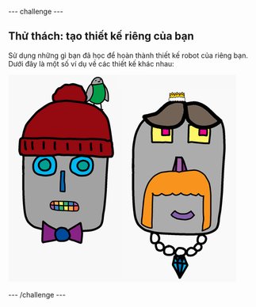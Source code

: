 --- challenge ---

## Thử thách: tạo thiết kế riêng của bạn

Sử dụng những gì bạn đã học để hoàn thành thiết kế robot của riêng bạn. Dưới đây là một số ví dụ về các thiết kế khác nhau:

![ảnh chụp màn hình](images/robot-examples.png)

--- /challenge ---